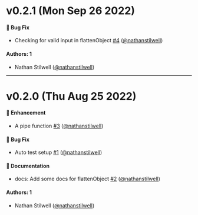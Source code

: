 # v0.2.1 (Mon Sep 26 2022)

#### 🐛 Bug Fix

- Checking for valid input in flattenObject [#4](https://github.com/nathanstilwell/functions/pull/4) ([@nathanstilwell](https://github.com/nathanstilwell))

#### Authors: 1

- Nathan Stilwell ([@nathanstilwell](https://github.com/nathanstilwell))

---

# v0.2.0 (Thu Aug 25 2022)

#### 🚀 Enhancement

- A pipe function [#3](https://github.com/nathanstilwell/functions/pull/3) ([@nathanstilwell](https://github.com/nathanstilwell))

#### 🐛 Bug Fix

- Auto test setup [#1](https://github.com/nathanstilwell/functions/pull/1) ([@nathanstilwell](https://github.com/nathanstilwell))

#### 📝 Documentation

- docs: Add some docs for flattenObject [#2](https://github.com/nathanstilwell/functions/pull/2) ([@nathanstilwell](https://github.com/nathanstilwell))

#### Authors: 1

- Nathan Stilwell ([@nathanstilwell](https://github.com/nathanstilwell))
